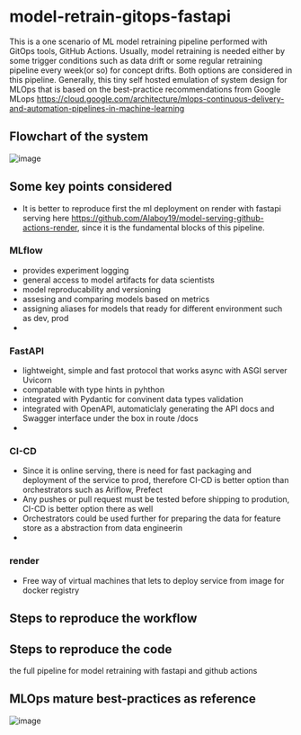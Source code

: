 # model-retrain-gitops-fastapi
This is a one scenario of ML model retraining pipeline performed with GitOps tools, GitHub Actions. Usually, model retraining is needed either by some trigger conditions such as data drift or some regular retraining pipeline every week(or so) for concept drifts. Both options are considered in this pipeline. Generally, this tiny self hosted emulation of system design for MLOps that is based on the best-practice recommendations from Google MLops https://cloud.google.com/architecture/mlops-continuous-delivery-and-automation-pipelines-in-machine-learning

## Flowchart of the system ## 
![image](https://github.com/Alaboy19/model-retrain-gitops-fastapi/assets/47283347/fbc5aae8-3b17-41d4-bf90-74007c32dc69)

## Some key points considered ##
- It is better to reproduce first the ml deployment on render with fastapi serving here https://github.com/Alaboy19/model-serving-github-actions-render, since it is the fundamental blocks of this pipeline.

### MLflow ###
- provides experiment logging
- general access to model artifacts for data scientists
- model reproducability and versioning
- assesing and comparing models based on metrics
- assigning aliases for models that ready for different environment such as dev, prod
- 
### FastAPI ###
- lightweight, simple and fast protocol that works async with ASGI server Uvicorn
- compatable with type hints in pyhthon
- integrated with Pydantic for convinent data types validation
- integrated with OpenAPI, automaticlaly generating the API docs and Swagger interface under the box in route /docs
- 
### CI-CD ###
- Since it is online serving, there is need for fast packaging and deployment of the service to prod, therefore CI-CD is better option than orchestrators such as Ariflow, Prefect
- Any pushes or pull request must be tested before shipping to prodution, CI-CD is better option there as well
- Orchestrators could be used further for preparing the data for feature store as a abstraction from data engineerin
- 
### render ###
- Free way of virtual machines that lets to deploy service from image for docker registry

## Steps to reproduce the workflow ##

## Steps to reproduce the code ## 
the full pipeline for model retraining with fastapi and github actions

## MLOps mature best-practices as reference ## 
![image](https://github.com/Alaboy19/model-retraining-gitops-fastapi/assets/47283347/64412c18-9fd3-47d0-b724-07b9f5d889be)

